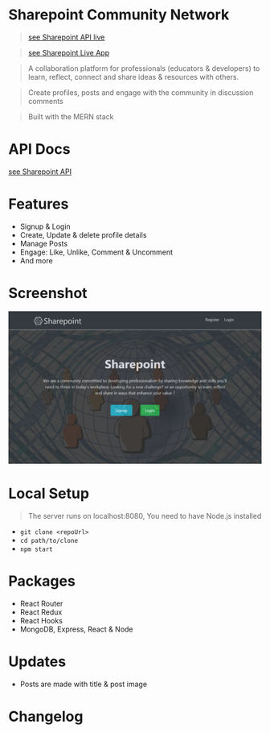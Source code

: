 # Sharepoint Community Network
> [see Sharepoint API live](https://sharepoint-connect.herokuapp.com/)

> [see Sharepoint Live App](https://sharepoint-connect.herokuapp.com/)

> A collaboration platform for professionals (educators & developers) to learn, reflect, connect and share ideas & resources with others.

> Create profiles, posts and engage with the community in discussion comments

> Built with the MERN stack

# API Docs
[see Sharepoint API](https://sharepoint-v1-api.herokuapp.com/)

# Features
- Signup & Login
- Create, Update & delete profile details
- Manage Posts
- Engage: Like, Unlike, Comment & Uncomment
- And more

# Screenshot
<img src='./screenshot.png' alt='sharepoint-home-screenshot' />

# Local Setup
> The server runs on localhost:8080, You need to have Node.js installed

- `git clone <repoUrl>`
- `cd path/to/clone`
- `npm start`

# Packages

- React Router
- React Redux
- React Hooks
- MongoDB, Express, React & Node

# Updates
- Posts are made with title & post image
# Changelog